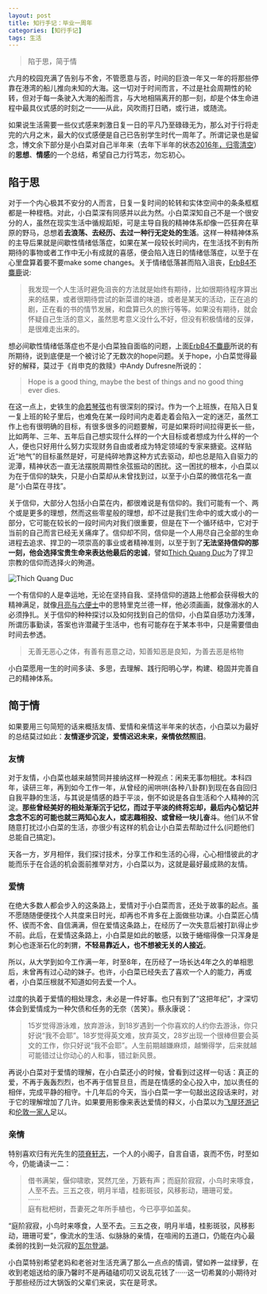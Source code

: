 ```yaml
---
layout: post
title: 知行手记：毕业一周年
categories: [知行手记]
tags: 生活
---
```


> 陷于思，简于情

六月的校园充满了告别与不舍，不管愿意与否，时间的巨浪一年又一年的将那些停靠在港湾的船儿推向未知的大海。这一切对于时间而言，不过是社会周期性的轮转，但对于每一条驶入大海的船而言，与大地相隔离开的那一刻，却是个体生命进程中最具仪式感的时刻之一——从此，风吹雨打日晒，或行进，或随流。

如果说生活需要一些仪式感来刺激日复一日的平凡乃至碌碌无为，那么对于行将走完的六月之末，最大的仪式感便是自己已告别学生时代一周年了。所谓记录也是留念，博文余下部分是小白菜对自己半年来（去年下半年的状态[2016年，归零清空](http://yongyuan.name/blog/year-turned-back.html)）的**思想**、**情感**的一个总结，希望自己力行笃志，勿忘初心。

## 陷于思

对于一个内心极其不安分的人而言，日复一复时间的轮转和实体空间中的条条框框都是一种桎梏。对此，小白菜深有同感并以此为然。小白菜深知自己不是一个很安分的人，虽然在现实生活中循规蹈矩，可是主导自我的精神体系却像一匹狂奔在草原的野马，总想着**去浪荡、去经历、去过一种行无定处的生活**。这样一种精神体系的主导后果就是间歇性情绪低落症，如果在某一段较长时间内，在生活找不到有所期待的事物或者工作中无小有成就的喜感，便会陷入连日的情绪低落症，以至于在心里盘算着要不要make some changes。关于情绪低落甚而陷入沮丧，[ErbB4不麋鹿](https://www.douban.com/people/81194074/)说:

> 我发现一个人生活时避免沮丧的方法就是始终有期待，比如很期待程序算出来的结果，或者很期待尝试的新菜谱的味道，或者是某天的活动，正在追的剧，正在看的书的情节发展，和盘算已久的旅行等等。如果没有期待，就会怀疑自己生活的意义，虽然思考意义没什么不好，但没有积极情绪的反弹，是很难走出来的。

想必间歇性情绪低落症也不是小白菜独自面临的问题，上面[ErbB4不麋鹿](https://www.douban.com/people/81194074/)所说的有所期待，说到底便是一个被讨论了无数次的hope问题。关于hope，小白菜觉得最好的解释，莫过于《肖申克的救赎》中Andy Dufresne所说的：

> Hope is a good thing, maybe the best of things and no good thing ever dies.

在这一点上，史铁生的[命若琴弦](https://book.douban.com/subject/1136988/)也有很深刻的探讨。作为一个上班族，在陷入日复一复上班的轮子里后，也难免在某一段时间内走着走着会陷入一定的迷茫，虽然工作上也有很明确的目标，有很多很多的问题要解，可是如果将时间拉得更长一些，比如两年、三年、五年后自己想实现什么样的一个大目标或者想成为什么样的一个人，便也只好用什么努力实现财务自由或者成为特定领域的专家来搪瓷。这样贴近“地气”的目标虽然是好，可是纯碎地靠这种方式去驱动，却也总是陷入自驱力的泥潭，精神状态一直无法摆脱周期性余弦振动的困扰。这一困扰的根本，小白菜以为在于信仰的缺失，只是小白菜却从未曾找到过，以至于小白菜的微信花名一直是“小白菜在寻找”。

关于信仰，大部分人包括小白菜在内，都很难说是有信仰的。我们可能有一个、两个或是更多的理想，然而这些零星般的理想，却不过是我们生命中的或大或小的一部分，它可能在较长的一段时间内对我们很重要，但是在下一个循环结中，它对于当前的自己而言已经无关痛痒了。信仰却不同，信仰是一个人用尽自己全部的生命进程去追求、捍卫的一项崇高的事业或者精神准则，以至于到了**无法坚持信仰的那一刻，他会选择宝贵生命来表达他最后的忠诚**，譬如[Thich Quang Duc](https://zh.wikipedia.org/wiki/%E9%87%8B%E5%BB%A3%E5%BE%B7)为了捍卫宗教的信仰而选择火的殉道。

![Thich Quang Duc](http://yongyuan.name/imgs/posts/thich_quang_duc)

一个有信仰的人是幸运地，无论在坚持自我、坚持信仰的道路上他都会获得极大的精神满足，就像[月亮与六便士](https://book.douban.com/subject/1858513/)中的思特里克兰德一样，他必须画画，就像溺水的人必须挣扎。关于信仰的种种探讨以及如何找到自己的信仰，小白菜自感功力浅薄，所谓历事勤读，答案也许潜藏于生活中，也有可能存在于某本书中，只是需要借由时间去参透。

> 无善无恶心之体，有善有恶意之动，知善知恶是良知，为善去恶是格物

小白菜愿用一生的时间多读、多思，去理解、践行阳明心学，构建、稳固并完善自己的精神体系。

## 简于情

如果要用三句简短的话来概括友情、爱情和亲情这半年来的状态，小白菜以为最好的总结莫过如此：**友情逐步沉淀，爱情迟迟未来，亲情依然照旧**。

### 友情

对于友情，小白菜也越来越赞同并接纳这样一种观点：闲来无事勿相扰。本科四年，读研三年，再到如今工作一年，从曾经的闹哄哄(各种八卦群)到现在各自回归自我平静的生活，与其说是情感的趋于平淡，倒不如说是各自生活和个人精神的沉淀。**那些曾经美好的相处渐渐沉于记忆，而过于平淡的终将忘却，最后内心惦记并念念不忘的可能也就三两知心友人，或志趣相投、或曾经一块儿奋斗**。他们从不曾随意打扰过小白菜的生活，亦很少有这样的机会让小白菜去帮助过什么(问题他们总能自己搞定)。

天各一方，岁月相伴，我们探讨技术，分享工作和生活的心得，心心相惜彼此的才能而乐于在合适的机会面前推举对方，小白菜以为，这就是最好最成熟的友情。

### 爱情

在绝大多数人都会步入的这条路上，爱情对于小白菜而言，还处于故事的起点。虽不愿随随便便找个人共度来日时光，却再也不肯多在上面做些功课。小白菜匠心情怀、锲而不舍、自信满满，但在爱情这条路上，在经历了一次失意后被打趴得止步不前。此后，在爱情这条路上，小白菜是如此的敏感，以致于蜷缩得像一只浑身是刺心也逐渐石化的刺猬，**不轻易靠近人，也不想被无关的人接近**。

所以，从大学到如今工作满一年，时至8年，在历经了一场长达4年之久的单相思后，未曾再有过心动的妹子。也许，小白菜已经失去了喜欢一个人的能力，再或者，小白菜压根就不知道如何去爱一个人。

过度的执着于爱情的相处理念，未必是一件好事。也只有到了“这把年纪”，才深切体会到爱情成为一种欠债和任务的无奈（苦笑）。蔡永康说：

> 15岁觉得游泳难，放弃游泳，到18岁遇到一个你喜欢的人约你去游泳，你只好说“我不会耶”。18岁觉得英文难，放弃英文，28岁出现一个很棒但要会英文的工作，你只好说“我不会耶”。人生前期越嫌麻烦，越懒得学，后来就越可能错过让你动心的人和事，错过新风景。

再说小白菜对于爱情的理解，在小白菜还小的时候，曾看到过这样一句话：真正的爱，不再于轰轰烈烈，也不再于信誓旦旦，而是在情感的全心投入中，加以责任的相伴，完成平静的相守。十几年后的今天，当小白菜一字一句敲出这段话来时，对于它的理解增加了几许。如果要用影像来表达爱情的释义，小白菜以为[飞屋环游记](https://movie.douban.com/subject/2129039/)和[伦敦一家人](https://movie.douban.com/subject/5327189/)足以。

### 亲情

特别喜欢归有光先生的[项脊轩志](https://www.douban.com/group/topic/3096552/)，一个人的小阁子，自言自语，哀而不伤，时至如今，仍能诵读一二：

> 借书满架，偃仰啸歌，冥然兀坐，万簌有声；而庭阶寂寂，小鸟时来啄食，人至不去。三五之夜，明月半墙，桂影斑驳，风移影动，珊珊可爱。  
······  
庭有枇杷树，吾妻死之年所手植也，今已亭亭如盖矣。 

“庭阶寂寂，小鸟时来啄食，人至不去。三五之夜，明月半墙，桂影斑驳，风移影动，珊珊可爱”，像流水的生活、似脉脉的亲情，在喧闹的五道口，仍能在内心最柔弱的找到一处沉寂的[瓦尔登湖](https://book.douban.com/subject/1865089/)。

小白菜特别希望老妈和老爸对生活充满了那么一点点的情调，譬如养一盆绿萝，在收到老姐送给的康乃馨时不是再磕磕叨叨又说乱花钱了······这一切希冀的小期待对于那些经历过大锅饭的父辈们来说，实在是苛求。